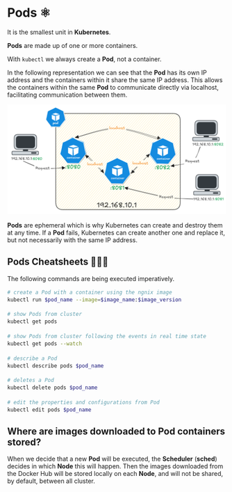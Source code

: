 # Pods ⚛️

It is the smallest unit in **Kubernetes**.

**Pods** are made up of one or more containers.

With `kubectl` we always create a **Pod**, not a container.

In the following representation we can see that the **Pod** has its own IP address and the containers within it share the same IP address. This allows the containers within the same **Pod** to communicate directly via localhost, facilitating communication between them.

![Pods and containers communication](Pods-And-Containers-Communcation.png)

**Pods** are ephemeral which is why Kubernetes can create and destroy them at any time. If a **Pod** fails, Kubernetes can create another one and replace it, but not necessarily with the same IP address.

## Pods Cheatsheets 👨🏽‍💻

The following commands are being executed imperatively.

```bash
# create a Pod with a container using the ngnix image
kubectl run $pod_name --image=$image_name:$image_version

# show Pods from cluster
kubectl get pods

# show Pods from cluster following the events in real time state
kubectl get pods --watch

# describe a Pod
kubectl describe pods $pod_name 

# deletes a Pod
kubectl delete pods $pod_name

# edit the properties and configurations from Pod
kubectl edit pods $pod_name
```

## Where are images downloaded to Pod containers stored?

When we decide that a new **Pod** will be executed, the **Scheduler** (**sched**) decides in which **Node** this will happen. Then the images downloaded from the Docker Hub will be stored locally on each **Node**, and will not be shared, by default, between all cluster. 